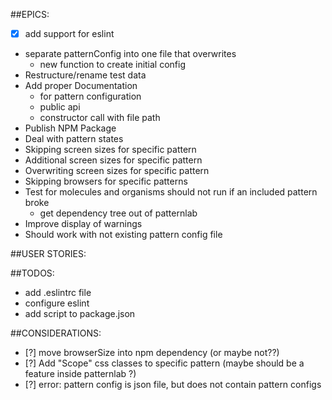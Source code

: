 ##EPICS:
* [x] add support for eslint
* separate patternConfig into one file that overwrites
    * new function to create initial config
* Restructure/rename test data
* Add proper Documentation 
    * for pattern configuration
    * public api
    * constructor call with file path
* Publish NPM Package
* Deal with pattern states
* Skipping screen sizes for specific pattern
* Additional screen sizes for specific pattern
* Overwriting screen sizes for specific pattern
* Skipping browsers for specific patterns
* Test for molecules and organisms should not run if an included pattern broke
    * get dependency tree out of patternlab
* Improve display of warnings
* Should work with not existing pattern config file

##USER STORIES: 


##TODOS:
* add .eslintrc file
* configure eslint
* add script to package.json

##CONSIDERATIONS:
* [?] move browserSize into npm dependency (or maybe not??)
* [?] Add "Scope" css classes to specific pattern (maybe should be a feature inside patternlab ?)
* [?] error: pattern config is json file, but does not contain pattern configs